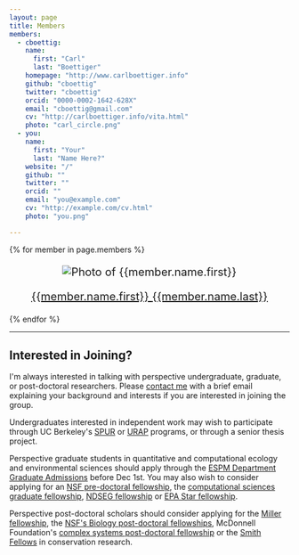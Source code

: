 ```yaml
---
layout: page
title: Members
members: 
  - cboettig:
    name:
      first: "Carl" 
      last: "Boettiger"
    homepage: "http://www.carlboettiger.info"
    github: "cboettig"
    twitter: "cboettig"
    orcid: "0000-0002-1642-628X"
    email: "cboettig@gmail.com"
    cv: "http://carlboettiger.info/vita.html"
    photo: "carl_circle.png"
  - you:
    name:
      first: "Your"
      last: "Name Here?"
    website: "/"
    github: ""
    twitter: ""
    orcid: "" 
    email: "you@example.com"
    cv: "http://example.com/cv.html" 
    photo: "you.png"

---
```


{% for member in page.members %}

<div  class="col-md-4"
 prefix="schema: http://schema.org/Person#" 
 typeof="foaf:Person schema:Person" 
 about="{{member.homepage}}"
 style="font-size:20px; text-align:center;">

<p>
<img property="foaf:depiction" src="assets/img/{{member.photo}}" alt="Photo of {{member.name.first}}"/></p>
<p>
<a property="foaf:homepage schema:url" 
  href="{{member.homepage}}"><span
  property="foaf:name"><span 
  property="foaf:givenName">{{member.name.first}}</span> <span
  property="foaf:familyName">{{member.name.last}}</span></span></a></p>
<p class="socialicons">
  <a href="mailto:{{member.email}}" title="email"><i class="fa fa-envelope"></i></a>
  <a rel="foaf:account" href="https://twitter.com/{{member.twitter}}" title="Twitter"><i class="fa fa-twitter"></i></a> 
  <a rel="foaf:account" href="https://github.com/{{member.github}}" title="GitHub"><i class="fa fa-github"></i></a>
  <a rel="http://purl.org/spar/datacite/orcid" href="https://orcid.org/{{member.orcid}}" title="ORCID ID"><i class="ai ai-orcid"></i></a>
  <a rel="foaf:publications" type="application/atom+xml" href="{{member.cv}}" title="Publications"><i class="fa fa-file-text"></i></a></p>

</div>

{% endfor %}

<div class="row">
<div class="col-md-8">

----------------

## Interested in Joining?

I'm always interested in talking with perspective undergraduate, graduate, or post-doctoral researchers.  Please [contact me](http://carlboettiger.info) with a brief email explaining your background and interests if you are interested in joining the group. 

Undergraduates interested in independent work may wish to participate through UC Berkeley's [SPUR](http://nature.berkeley.edu/site2/spur/) or [URAP](http://research.berkeley.edu/urap/) programs, or through a senior thesis project. 

Perspective graduate students in quantitative and computational ecology and environmental sciences should apply through the [ESPM Department Graduate Admissions](http://ourenvironment.berkeley.edu/graduate-programs/admissions/) before Dec 1st.  You may also wish to consider applying for an [NSF pre-doctoral fellowship](http://www.nsfgrfp.org/), the [computational sciences graduate fellowship](https://www.krellinst.org/csgf/), [NDSEG fellowship](http://ndseg.asee.org/) or [EPA Star fellowship](http://www.epa.gov/ncer/fellow/).

Perspective post-doctoral scholars should consider applying for the [Miller fellowship](http://millerinstitute.berkeley.edu/page.php?nav=11), the [NSF's Biology post-doctoral fellowships](https://www.nsf.gov/funding/pgm_summ.jsp?pims_id=503622), McDonnell Foundation's [complex systems post-doctoral fellowship](https://www.jsmf.org/apply/fellowship/) or the [Smith Fellows](http://conbio.org/mini-sites/smith-fellows/apply/proposal-guidelines) in conservation research.

</div></div>
